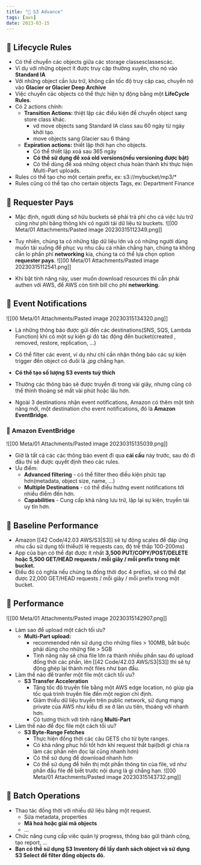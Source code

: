 ```yaml
---
title: "🌱 S3 Advance"
tags: [aws]
date: 2023-03-15
---
```


## 🌿 Lifecycle Rules
- Có thể chuyển các objects giữa các storage classesclassescác.
- Ví dụ với những object ít được truy cập thường xuyên, cho nó vào **Standard IA**
- Với những object cần lưu trữ, không cần tốc độ truy cập cao, chuyển nó vào **Glacier or Glacier Deep Archive**
- Việc chuyển các objects có thể thực hiện tự động bằng một **LifeCycle Rules**.
- Có 2 actions chính:
	- **Transition Actions:** thiệt lập các điều kiện để chuyển object sang store class khác.
		- vd move objects sang Standard IA class sau 60 ngày từ ngày khởi tạo.
		- move objects sang Glacier sau 6 tháng
	- **Expiration actions:** thiết lập thời hạn cho objects.
		- Có thể thiết lập xoá sau 365 ngày
		- **Có thể sử dụng để xoá old versions(nếu versioning được bật)** 
		- Có thể dùng để xoá những object chưa hoàn thành khi thực hiện Multi-Part uploads.
- Rules có thể tạo cho một certain prefix, ex: s3://mybucket/mp3/*
- Rules cũng có thể tạo cho certain objects Tags, ex: Department Finance

## 🌿 Requester Pays
- Mặc định, người dùng sở hữu buckets sẽ phải trả phí cho cả việc lưu trữ cũng như phí băng thông khi có người tải dữ liệu từ buckets.
![[00 Meta/01 Attachments/Pasted image 20230315112349.png]]

- Tuy nhiên, chúng ta có những tập dữ liệu lớn và có những người dùng muốn tải xuống để phục vụ nhu cầu cá nhân chẳng hạn, chúng ta không cần lo phần phí **networking** kia, chúng ta có thể lựa chọn option **requester pays**.
![[00 Meta/01 Attachments/Pasted image 20230315112541.png]]
- Khi bật tính năng này, user muốn download resources thì cần phải authen với AWS, để AWS còn tính bill cho phí **networking**.

## 🌿 Event Notifications
![[00 Meta/01 Attachments/Pasted image 20230315134320.png]]
- Là những thông báo được gửi đến các destinations(SNS, SQS, Lambda Function) khi có một sự kiện gì đó tác động đến bucket(created , removed, restore, replication, ...)
- Có thể filter các event, ví dụ như chỉ cần nhận thông báo các sự kiện trigger đến object có đuôi là *.jpg* chẳng hạn.
- **Có thể tạo số lượng S3 events tuỳ thích**
- Thường các thông báo sẽ được truyền đi trong vài giây, nhưng cũng có thể thỉnh thoảng sẽ mất vài phút hoặc lâu hơn.

- Ngoài 3 destinations nhận event notifications, Amazon có thêm một tính năng mới, một destination cho event notifications, đó là **Amazon EventBridge**.

### 🍃 Amazon EventBridge
![[00 Meta/01 Attachments/Pasted image 20230315135039.png]]

- Giờ là tất cả các các thông báo event đi qua **cái cầu** này trước, sau đó đi đâu thì sẽ được quyết định theo các rules.
- Ưu điểm:
	- **Advanced filtering** - có thể filter theo điều kiện phức tạp hơn(metadata, object size, name, ...)
	- **Multiple Destinations** - có thể điều hướng event notifications tới nhiều điểm đến hơn.
	- **Capabilities** - Cung cấp khả năng lưu trữ, lặp lại sự kiện, truyền tải uy tín hơn.

## 🌿 Baseline Performance
- Amazon [[42 Code/42.03 AWS/S3|S3]] sẽ tự động scales để đáp ứng nhu cầu sử dụng tối thiểu(tỉ lệ requests cao, độ trễ thấp 100-200ms)
- App của bạn có thể đạt được ít nhất **3,500 PUT/COPY/POST/DELETE hoặc 5,500 GET/HEAD requests / mỗi giây / mỗi prefix trong một bucket.**
- Điều đó có nghĩa nếu chúng ta đồng thời đọc 4 prefixs, sẽ có thể đạt được 22,000 GET/HEAD requests / mỗi giây / mỗi prefix trong một bucket.

## 🌿 Performance
![[00 Meta/01 Attachments/Pasted image 20230315142907.png]]
- Làm sao để upload một cách tối ưu?
	- **Multi-Part upload:**
		- recommended nên sử dụng cho những files > 100MB, bắt buộc phải dùng cho những file > 5GB
		- Tính năng này sẽ chia file lớn ra thành nhiều phần sau đó upload đồng thời các phần, lên [[42 Code/42.03 AWS/S3|S3]] thì sẽ tự động ghép lại thành một files như ban đầu.
- Làm thế nào để tranfer một file một cách tối ưu?
	- **S3 Transfer Acceleration**
		- Tăng tốc độ truyền file bằng một AWS edge location, nó giúp gia tốc quá trình truyền file đến một region chỉ định.
		- Giảm thiểu dữ liệu truyền trên public network, sử dụng mạng private của AWS như kiểu đi xe ở làn ưu tiên, thoáng với nhanh hơn.
		- Có tương thích với tính năng **Multi-Part**
- Làm thế nào để đọc file một cách tối ưu?
	- **S3 Byte-Range Fetches**
		- Thực hiện đồng thời các câu GETS cho từ byte ranges.
		- Có khả năng phục hồi tốt hơn khi request thất bại(bởi gì chia ra làm các phần nên đọc lại cũng nhanh hơn)
		- Có thể sử dụng để download nhanh hơn
		- Có thể sử dụng để hiển thị một phần thông tin cùa file, vd như phần đầu file để biết trước nội dung là gì chẳng hạn.
![[00 Meta/01 Attachments/Pasted image 20230315143732.png]]

## 🌿 Batch Operations
- Thao tác đồng thời với nhiều dữ liệu bằng một request.
	- Sửa metadata, properties
	- **Mã hoá hoặc giải mã objects**
	- ...
- Chức năng cung cấp viêc quản lý progress, thông báo gửi thành công, tạo report, ...
- **Bạn có thể sử dụng S3 Inventory để lấy danh sách object và sử dụng S3 Select để filter đống objects đó.**

